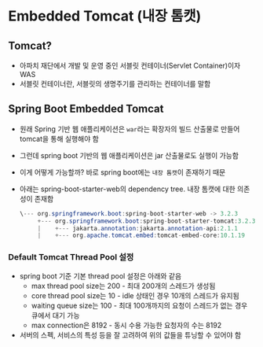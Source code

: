 # Embedded Tomcat (내장 톰캣)

## Tomcat?

- 아파치 재단에서 개발 및 운영 중인 서블릿 컨테이너(Servlet Container)이자 WAS
- 서블릿 컨테이너란, 서블릿의 생명주기를 관리하는 컨테이너를 말함

## Spring Boot Embedded Tomcat

- 원래 Spring 기반 웹 애플리케이션은 `war`라는 확장자의 빌드 산출물로 만들어 tomcat을 통해 실행해야 함
- 그런데 spring boot 기반의 웹 애플리케이션은 jar 산출물로도 실행이 가능함
- 이게 어떻게 가능할까? 바로 spring boot에는 `내장 톰캣`이 존재하기 때문
- 아래는 spring-boot-starter-web의 dependency tree. 내장 톰캣에 대한 의존성이 존재함
    
    ```java
    \--- org.springframework.boot:spring-boot-starter-web -> 3.2.3
         +--- org.springframework.boot:spring-boot-starter-tomcat:3.2.3
         |    +--- jakarta.annotation:jakarta.annotation-api:2.1.1
         |    +--- org.apache.tomcat.embed:tomcat-embed-core:10.1.19
    ```
    

### Default Tomcat Thread Pool 설정

- spring boot 기준 기본 thread pool 설정은 아래와 같음
    - max thread pool size는 200 - 최대 200개의 스레드가 생성됨
    - core thread pool size는 10 - idle 상태인 경우 10개의 스레드가 유지됨
    - waiting queue size는 100 - 최대 100개까지의 요청이 스레드가 없는 경우 큐에서 대기 가능
    - max connection은 8192 - 동시 수용 가능한 요청자의 수는 8192
- 서버의 스펙, 서비스의 특성 등을 잘 고려하여 위의 값들을 튜닝할 수 있어야 함